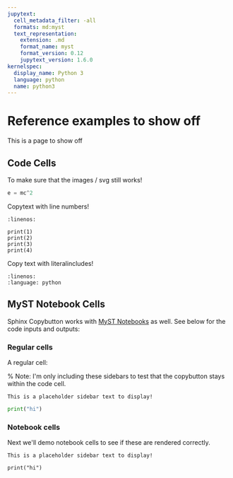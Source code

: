 ```yaml
---
jupytext:
  cell_metadata_filter: -all
  formats: md:myst
  text_representation:
    extension: .md
    format_name: myst
    format_version: 0.12
    jupytext_version: 1.6.0
kernelspec:
  display_name: Python 3
  language: python
  name: python3
---
```


# Reference examples to show off

This is a page to show off 

## Code Cells



To make sure that the images / svg still works!

```python
e = mc^2
```

Copytext with line numbers!

```{code-cell} python
:linenos:

print(1)
print(2)
print(3)
print(4)
```

Copy text with literalincludes!

```{literalinclude} literal.py
:linenos:
:language: python
```

## MyST Notebook Cells

Sphinx Copybutton works with [MyST Notebooks](https://myst-nb.readthedocs.io) as well. See below for the code inputs and outputs:

### Regular cells

A regular cell:

% Note: I'm only including these sidebars to test that the copybutton stays within the code cell.

```{sidebar} Placeholder sidebar
This is a placeholder sidebar text to display!
```

```python
print("hi")
```

### Notebook cells

Next we'll demo notebook cells to see if these are rendered correctly.

```{sidebar} Placeholder sidebar
This is a placeholder sidebar text to display!
```

```{code-cell}
print("hi")
```
